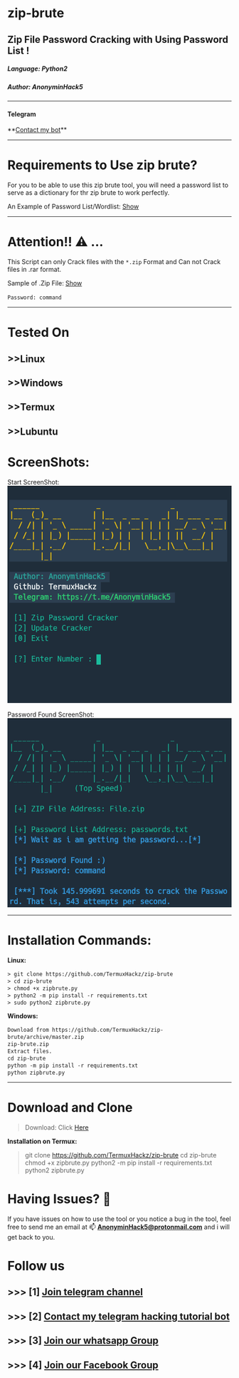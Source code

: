# zip-brute
## Zip File Password Cracking with Using Password List !

<h5>Language: Python2</h5>
<h5>Author: AnonyminHack5</h5>

-----------------
<h4>Telegram</h4>
**<a href="https://t.me/Termux1_bot">Contact my bot</a>**

-----------------
# Requirements to Use zip brute?
For you to be able to use this zip brute tool,  you will need a password list to serve as a dictionary for thr zip brute to work perfectly. 

An Example of Password List/Wordlist: [Show](https://github.com/TermuxHackz/zip-brute/blob/master/passwords.txt)

-----------------
# Attention!! ⚠️  ... 
This Script can only Crack files with the `*.zip` Format and Can not Crack files in .rar format.

Sample of .Zip File: [Show](https://github.com/TermuxHackz/zip-brute/blob/master/File.zip)

`Password: command`

-----------------
# Tested On

## >>Linux
## >>Windows
## >>Termux
## >>Lubuntu

# ScreenShots:

Start ScreenShot:
![](start.png)


Password Found ScreenShot:
![](password-found.png)

-----------------
# Installation Commands:

**Linux:**
```
> git clone https://github.com/TermuxHackz/zip-brute
> cd zip-brute
> chmod +x zipbrute.py
> python2 -m pip install -r requirements.txt
> sudo python2 zipbrute.py
```

**Windows:**
```
Download from https://github.com/TermuxHackz/zip-brute/archive/master.zip
zip-brute.zip
Extract files.
cd zip-brute
python -m pip install -r requirements.txt
python zipbrute.py
```
-----------------
# Download and Clone
> Download: Click [Here](https://github.com/TermuxHackz/zip-brute/archive/master.zip)

**Installation on Termux:**

> git clone https://github.com/TermuxHackz/zip-brute
> cd zip-brute
> chmod +x zipbrute.py
> python2 -m pip install -r requirements.txt
> python2 zipbrute.py

# Having Issues? 🔎 
If you have issues on how to use the tool or you notice a bug in the tool, feel free to send me an email at 📫 <b>AnonyminHack5@protonmail.com</b> and i will get back to you. 

# Follow us
## >>> [1] <a href="https://t.me/termuxhackz1">Join telegram channel</a>
## >>> [2] <a href="https://t.me/Termux1_bot">Contact my telegram hacking tutorial bot</a>
## >>> [3] <a href="https://chat.whatsapp.com/IIt3FtoimjL1LcdKqDm5o2">Join our whatsapp Group</a>
## >>> [4] <a href="https://www.facebook.com/groups/423043615428159/?ref=share">Join our Facebook Group</a>


